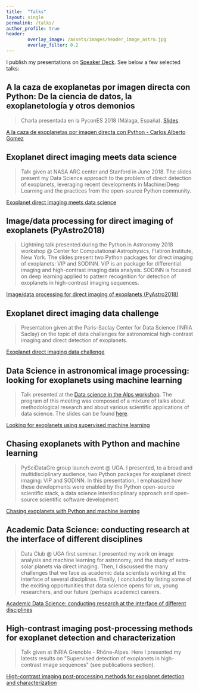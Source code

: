 ```yaml
---
title:  "Talks"
layout: single
permalink: /talks/
author_profile: true
header:
        overlay_image: /assets/images/header_image_astro.jpg
        overlay_filter: 0.2
---
```


I publish my presentations on [Speaker Deck](https://speakerdeck.com/carlgogo/). See below a few selected talks: 

## A la caza de exoplanetas por imagen directa con Python: De la ciencia de datos, la exoplanetología y otros demonios
> Charla presentada en la PyconES 2018 (Málaga, España). [Slides](https://speakerdeck.com/carlgogo/a-la-caza-de-exoplanetas-por-imagen-directa-con-python-de-la-ciencia-de-datos-la-exoplanetologia-y-otros-demonios).

<a class="embedly-card" data-card-theme="dark" href="https://www.youtube.com/watch?v=J2rmOKPZgl8">A la caza de exoplanetas por imagen directa con Python - Carlos Alberto Gomez</a>
<script async src="//cdn.embedly.com/widgets/platform.js" charset="UTF-8"></script>

## Exoplanet direct imaging meets data science
> Talk given at NASA ARC center and Stanford in June 2018. The slides present my Data Science approach to the problem of direct detection of exoplanets, leveraging recent developments in Machine/Deep Learning and the practices from the open-source Python community.

<a class="embedly-card" data-card-theme="dark" href="https://speakerdeck.com/carlgogo/exoplanet-direct-imaging-meets-data-science">Exoplanet direct imaging meets data science</a>
<script async src="//cdn.embedly.com/widgets/platform.js" charset="UTF-8"></script>

## Image/data processing for direct imaging of exoplanets (PyAstro2018)
> Lightning talk presented during the Python in Astronomy 2018 workshop @ Center for Computational Astrophysics, Flatiron Institute, New York. The slides present two Python packages for direct imaging of exoplanets: VIP and SODINN. VIP is an package for differential imaging and high-contrast imaging data analysis. SODINN is focused on deep learning applied to pattern recognition for detection of exoplanets in high-contrast imaging sequences.

<a class="embedly-card" data-card-theme="dark" href="https://speakerdeck.com/carlgogo/data-processing-for-direct-imaging-of-exoplanets-pyastro2018">Image/data processing for direct imaging of exoplanets (PyAstro2018)</a>
<script async src="//cdn.embedly.com/widgets/platform.js" charset="UTF-8"></script>

## Exoplanet direct imaging data challenge
> Presentation given at the Paris-Saclay Center for Data Science (INRIA Saclay) on the topic of data challenges for astronomical high-contrast imaging and direct detection of exoplanets.

<a class="embedly-card" data-card-theme="dark" href="https://speakerdeck.com/carlgogo/exoplanet-direct-imaging-data-challenge">Exoplanet direct imaging data challenge</a>
<script async src="//cdn.embedly.com/widgets/platform.js" charset="UTF-8"></script>

## Data Science in astronomical image processing: looking for exoplanets using machine learning
> Talk presented at the [Data science in the Alps workshop](https://data-institute.univ-grenoble-alpes.fr/news-and-events/feedback-of-the-workshop-data-science-in-the-alps--743560.htm?RH=10277933037836520). The program of this meeting was composed of a mixture of talks about methodological research and about various scientific applications of data science. The slides can be found [here](https://speakerdeck.com/carlgogo/data-science-in-astro-image-processing-looking-for-exoplanets-using-machine-learning).

<a class="embedly-card" data-card-theme="dark" href="https://www.youtube.com/watch?v=YPkeSnVwg9k">Looking for exoplanets using supervised machine learning</a>
<script async src="//cdn.embedly.com/widgets/platform.js" charset="UTF-8"></script>

## Chasing exoplanets with Python and machine learning
> PySciDataGre group launch event @ UGA. I presented, to a broad and multidisciplinary audience, two Python packages for exoplanet direct imaging: VIP and SODINN. In this presentation, I emphasized how these developments were enabled by the Python open-source scientific stack, a data science interdisciplinary approach and open-source scientific software development.

<a class="embedly-card" data-card-theme="dark" href="https://speakerdeck.com/carlgogo/chasing-exoplanets-with-python-and-machine-learning">Chasing exoplanets with Python and machine learning</a>
<script async src="//cdn.embedly.com/widgets/platform.js" charset="UTF-8"></script>

## Academic Data Science: conducting research at the interface of different disciplines
> Data Club @ UGA first seminar. I presented my work on image analysis and machine learning for astronomy, and the study of extra-solar planets via direct imaging. Then, I discussed the many challenges that we face as academic data scientists working at the interface of several disciplines. Finally, I concluded by listing some of the exciting opportunities that data science opens for us, young researchers, and our future (perhaps academic) careers.

<a class="embedly-card" data-card-theme="dark" href="https://speakerdeck.com/carlgogo/academic-data-science-conducting-research-at-the-interface-of-different-disciplines">Academic Data Science: conducting research at the interface of different disciplines</a>
<script async src="//cdn.embedly.com/widgets/platform.js" charset="UTF-8"></script>

## High-contrast imaging post-processing methods for exoplanet detection and characterization
> Talk given at INRIA Grenoble - Rhône-Alpes. Here I presented my latests results on "Supervised detection of exoplanets in high-contrast image sequences" (see publications section).  

<a class="embedly-card" data-card-theme="dark" href="https://speakerdeck.com/carlgogo/high-contrast-imaging-post-processing-methods-for-exoplanet-detection-and-characterization">High-contrast imaging post-processing methods for exoplanet detection and characterization</a>
<script async src="//cdn.embedly.com/widgets/platform.js" charset="UTF-8"></script>